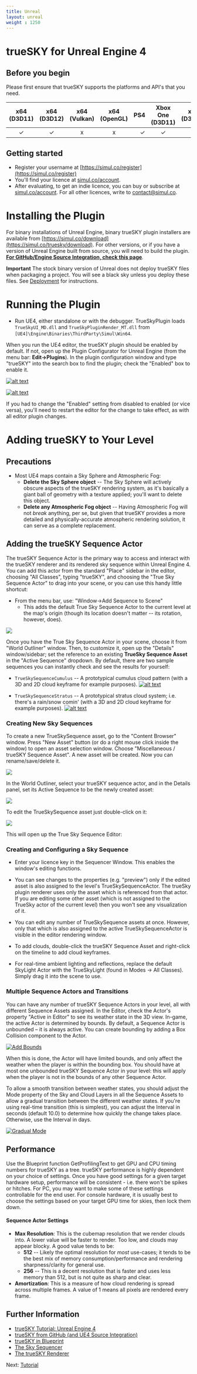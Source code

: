 ```yaml
---
title: Unreal
layout: unreal
weight : 1250
---
```


trueSKY for Unreal Engine 4
================

Before you begin
----------------
Please first ensure that trueSKY supports the platforms and API's that you need.

| x64 (D3D11) | x64 (D3D12) |  x64 (Vulkan) | x64 (OpenGL) |PS4 | Xbox One (D3D11) | x64 (D3D12) | Switch       |      OSX     |
|:-----------:|:-----------:|:-------------:|:------------:|---:|:----------------:|:-----------:|:------------:|:------------:|
|      ✓      |      ✓     |       x       |       x      | ✓  |    ✓            |    ✓        |    ✓         |       x      |


Getting started
--------------

* Register your username at [https://simul.co/register](https://simul.co/register)
* You'll find your licence at [simul.co/account](https://simul.co/account).
* After evaluating, to get an indie licence, you can buy or subscribe at [simul.co/account](https://simul.co/account). For all other licences, write to [contact@simul.co](mailto:contact@simul.co).

# Installing the Plugin
For binary installations of Unreal Engine, binary trueSKY plugin installers are available from [https://simul.co/download](https://simul.co/truesky/download). For other versions, or if you have a version of Unreal Engine built from source, you will need to build the plugin. [**For GitHub/Engine Source Integration, check this page**](https://docs.simul.co/unrealengine/Source.html).

**Important**
The stock binary version of Unreal does not deploy trueSKY files when packaging a project. You will see a black sky unless you deploy these files. See [Deployment](/unrealengine/Deploy) for instructions.

# Running the Plugin
* Run UE4, either standalone or with the debugger.
TrueSkyPlugin loads `TrueSkyUI_MD.dll` and `TrueSkyPluginRender_MT.dll` from `[UE4]\Engine\Binaries\ThirdParty\Simul\Win64`.

When you run the UE4 editor, the trueSKY plugin should be enabled by default. If not, open up the Plugin Configurator for Unreal Engine (from the menu bar: **Edit->Plugins**). In the plugin configuration window and type "trueSKY" into the search box to find the plugin; check the "Enabled" box to enable it.

[![alt text](https://simul.co/wp-content/uploads/2014/07/UE4_ShowPlugins-96x300.png "Opening the Plugin Configurator for Unreal Engine (from the main menu bar: Edit->Plugins).")](http://simul.co/wp-content/uploads/2014/07/UE4_ShowPlugins.png)

[![alt text](https://docs.simul.co/unrealengine/images/EnableTrueSKY.png "Enabling the trueSKY Plugin in Unreal Engine 4's editor.")](https://docs.simul.co/unrealengine/images/EnableTrueSKY.png)

If you had to change the "Enabled" setting from disabled to enabled (or vice versa), you'll need to restart the editor for the change to take effect, as with all editor plugin changes.

# Adding trueSKY to Your Level

## Precautions
* Most UE4 maps contain a Sky Sphere and Atmospheric Fog:
	* **Delete the Sky Sphere object** -- The Sky Sphere will actively obscure aspects of the trueSKY rendering system, as it's basically a giant ball of geometry with a texture applied; you'll want to delete this object.
	* **Delete any Atmospheric Fog object** -- Having Atmospheric Fog will not *break* anything, per se, but given that trueSKY provides a more detailed and physically-accurate atmospheric rendering solution, it can serve as a complete replacement.

## Adding the trueSKY Sequence Actor
The trueSKY Sequence Actor is the primary way to access and interact with the trueSKY renderer and its rendered sky sequence within Unreal Engine 4. You can add this actor from the standard "Place" sidebar in the editor, choosing "All Classes", typing "trueSKY", and choosing the "True Sky Sequence Actor" to drag into your scene, or you can use this handy little shortcut:
* From the menu bar, use: "Window->Add Sequence to Scene"
	* This adds the default True Sky Sequence Actor to the current level at the map's origin (though its location doesn't matter -- its rotation, however, does).

 <a href="http://simul.co/wp-content/uploads/2014/07/UE4_AddSequence.png"><img src="http://simul.co/wp-content/uploads/2014/07/UE4_AddSequence-81x300.png"/></a> 

Once you have the True Sky Sequence Actor in your scene, choose it from "World Outliner" window. Then, to customize it, open up the "Details" window/sidebar; set the reference to an existing **TrueSky Sequence Asset** in the "Active Sequence" dropdown. By default, there are two sample sequences you can instantly check and see the results for yourself:

* `TrueSkySequenceCumulus` -- A prototypical cumulus cloud pattern (with a 3D and 2D cloud keyframe for example purposes).
[![alt text](https://docs.simul.co/unrealengine/images/ue4_samplesequence_cumulus.png "Screen shot of the sample cumulus sky sequence in Unreal Engine 4.")](https://docs.simul.co/unrealengine/images/ue4_samplesequence_cumulus.png)

* `TrueSkySequenceStratus` -- A prototypical stratus cloud system; i.e. there's a rain/snow comin' (with a 3D and 2D cloud keyframe for example purposes).
[![alt text](https://docs.simul.co/unrealengine/images/ue4_samplesequence_stratus.png "Screen shot of the sample cumulus sky sequence in Unreal Engine 4.")](https://docs.simul.co/unrealengine/images/ue4_samplesequence_stratus.png)

### Creating New Sky Sequences
To create a new TrueSkySequence asset, go to the "Content Browser" window. Press "New Asset" button (or do a right mouse click inside the window) to open an asset selection window. Choose "Miscellaneous / trueSKY Sequence Asset". A new asset will be created. Now you can rename/save/delete it.

<a href="http://simul.co/wp-content/uploads/2014/07/UE4_CreateAsset.png"><img src="http://simul.co/wp-content/uploads/2014/07/UE4_CreateAsset-233x300.png"/></a> 

In the World Outliner, select your trueSKY sequence actor, and in the Details panel, set its Active Sequence to be the newly created asset: 
 
<a href="http://simul.co/wp-content/uploads/2014/07/Clipboard-Image-8.png"><img src="http://simul.co/wp-content/uploads/2014/07/Clipboard-Image-8-150x150.png"/></a> 

To edit the TrueSkySequence asset just double-click on it:

<a class=" id=" title="" href="http://simul.co/wp-content/uploads/2014/07/Editor.png"><img src="http://simul.co/wp-content/uploads/2014/07/Editor-150x150.png" /></a>

This will open up the True Sky Sequence Editor:

### Creating and Configuring a Sky Sequence
* Enter your licence key in the Sequencer Window. This enables the window's editing functions.

* You can see changes to the properties (e.g. "preview") only if the edited asset is also assigned to the level's TrueSkySequenceActor. The trueSky plugin renderer uses only the asset which is referenced from that actor. If you are editing some other asset (which is not assigned to the TrueSky actor of the current level) then you won't see any visualization of it.

* You can edit any number of TrueSkySequence assets at once. However, only that which is also assigned to the active TrueSkySequenceActor is visible in the editor rendering window.

* To add clouds, double-click the trueSKY Sequence Asset and right-click on the timeline to add cloud keyframes.

* For real-time ambient lighting and reflections, replace the default SkyLight Actor with the TrueSkyLight (found in Modes -> All Classes). Simply drag it into the scene to use. 

### Multiple Sequence Actors and Transitions
You can have any number of trueSKY Sequence Actors in your level, all with different Sequence Assets assigned. In the Editor, check the Actor's property "Active in Editor" to see its weather state in the 3D view. In-game, the active Actor is determined by bounds. By default, a Sequence Actor is unbounded – it is always active. You can create bounding by adding a Box Collision component to the Actor.

<a href="https://docs.simul.co/unrealengine/images/AddBounds.png"><img src="https://docs.simul.co/unrealengine/images/AddBounds.png" alt="Add Bounds"/></a>

When this is done, the Actor will have limited bounds, and only affect the weather when the player is within the bounding box. You should have at most one unbounded trueSKY Sequence Actor in your level: this will apply when the player is not in the bounds of any other Sequence Actor.

To allow a smooth transition between weather states, you should adjust the Mode property of the Sky and Cloud Layers in all the Sequence Assets to allow a gradual transition between the different weather states. If you're using real-time transition (this is simplest), you can adjust the Interval in seconds (default 10.0) to determine how quickly the change takes place. Otherwise, use the Interval in days.

<a href="https://docs.simul.co/unrealengine/images/GradualMode.png"><img src="https://docs.simul.co/unrealengine/images/GradualMode.png" alt="Gradual Mode"/></a>

Performance
---------
Use the Blueprint function GetProfilingText to get GPU and CPU timing numbers for trueSKY as a tree.
trueSKY performance is highly dependent on your choice of settings. Once you have good settings for a given target hardware setup, performance will be consistent - i.e. there won't be spikes or hitches. For PC, you may want to make some of these settings controllable for the end user. For console hardware, it is usually best to choose the settings based on your target GPU time for skies, then lock them down.

#### Sequence Actor Settings

* **Max Resolution**: This is the cubemap resolution that we render clouds into. A lower value will be faster to render. Too low, and clouds may appear blocky. A good value tends to be:
	* **512** -- Likely the optimal resolution for *most* use-cases; it tends to be the best mix of memory consumption/performance and rendering sharpness/clarity for general use.
	* **256** -- This is a decent resolution that is faster and uses less memory than 512, but is not quite as sharp and clear. 
* **Amortization**: This is a measure of how cloud rendering is spread across multiple frames. A value of 1 means all pixels are rendered every frame.


Further Information
---------

* [trueSKY Tutorial: Unreal Engine 4](https://docs.simul.co/unrealengine/Tutorial.html)
* [trueSKY from GitHub (and UE4 Source Integration)](https://docs.simul.co/unrealengine/Source.html)
* [trueSKY in Blueprint](https://docs.simul.co/unrealengine/Blueprint.html)
* [The Sky Sequencer](https://docs.simul.co/reference/man_8_sequencer.html)
* [The trueSKY Renderer](https://docs.simul.co/reference/man_4_rendering.html)


Next: <a href="/unrealengine/Tutorial">Tutorial</a>